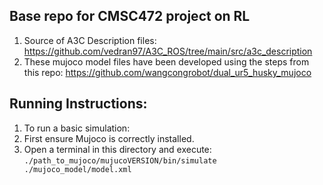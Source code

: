 ## Base repo for CMSC472 project on RL

1. Source of A3C Description files:  https://github.com/vedran97/A3C_ROS/tree/main/src/a3c_description
2. These mujoco model files have been developed using the steps from this repo: https://github.com/wangcongrobot/dual_ur5_husky_mujoco

## Running Instructions:

1. To run a basic simulation:
2. First ensure Mujoco is correctly installed.
3. Open a terminal in this directory and execute: ```./path_to_mujoco/mujucoVERSION/bin/simulate ./mujoco_model/model.xml```